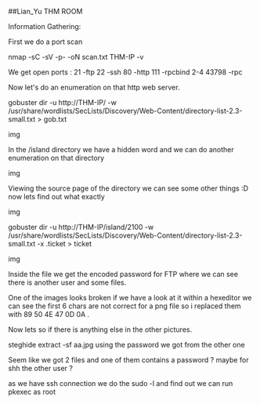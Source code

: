 ##Lian_Yu THM ROOM


Information Gathering:

First we do a port scan 

nmap -sC -sV -p- -oN scan.txt THM-IP -v

We get open ports :
	21			-ftp
	22			-ssh
	80			-http
	111			-rpcbind 2-4
	43798  		-rpc

Now let's do an enumeration on that http web server.

gobuster dir -u http://THM-IP/ -w /usr/share/wordlists/SecLists/Discovery/Web-Content/directory-list-2.3-small.txt > gob.txt

img


In the /island directory we have a hidden word and we can do another enumeration on that directory

img


Viewing the source page of the directory we can see some other things :D now lets find out what exactly

img

gobuster dir -u http://THM-IP/island/2100 -w /usr/share/wordlists/SecLists/Discovery/Web-Content/directory-list-2.3-small.txt -x .ticket > ticket

img


Inside the file we get the encoded password for FTP where we can see there is another user and some files.



One of the images looks broken if we have a look at it within a hexeditor we can see the first 6 chars are not correct for a png file so i replaced them with 89 50 4E 47 0D 0A .

Now lets so if there is anything else in the other pictures. 

steghide extract -sf aa.jpg  using the password we got from the other one 

Seem like we got 2 files and one of them contains a password ? maybe for shh the other user ? 




as we have ssh connection we do the sudo -l and find out we can run pkexec as root 





